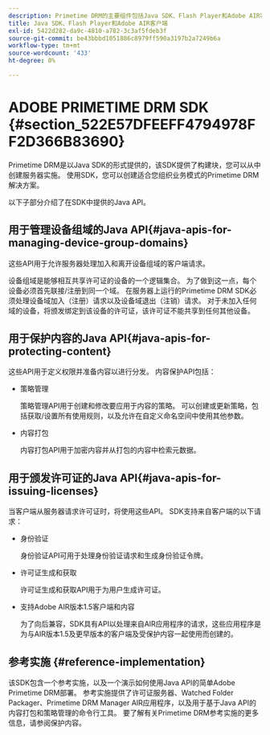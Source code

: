```yaml
---
description: Primetime DRM的主要组件包括Java SDK、Flash Player和Adobe AIR客户端运行时环境。
title: Java SDK、Flash Player和Adobe AIR客户端
exl-id: 5422d282-da9c-4810-a782-3c3af5fdeb3f
source-git-commit: be43bbbd1051886c8979ff590a3197b2a7249b6a
workflow-type: tm+mt
source-wordcount: '433'
ht-degree: 0%

---
```


# ADOBE PRIMETIME DRM SDK {#section_522E57DFEEFF4794978FF2D366B83690}

Primetime DRM是以Java SDK的形式提供的，该SDK提供了构建块，您可以从中创建服务器实施。 使用SDK，您可以创建适合您组织业务模式的Primetime DRM解决方案。

以下子部分介绍了在SDK中提供的Java API。

## 用于管理设备组域的Java API{#java-apis-for-managing-device-group-domains}

这些API用于允许服务器处理加入和离开设备组域的客户端请求。

设备组域是能够相互共享许可证的设备的一个逻辑集合。 为了做到这一点，每个设备必须首先联接/注册到同一个域。 在服务器上运行的Primetime DRM SDK必须处理设备域加入（注册）请求以及设备域退出（注销）请求。 对于未加入任何域的设备，将颁发绑定到该设备的许可证，该许可证不能共享到任何其他设备。

## 用于保护内容的Java API{#java-apis-for-protecting-content}

这些API用于定义权限并准备内容以进行分发。 内容保护API包括：

* 策略管理

   策略管理API用于创建和修改要应用于内容的策略。 可以创建或更新策略，包括获取/设置所有使用规则，以及允许在自定义命名空间中使用其他参数。

* 内容打包

   内容打包API用于加密内容并从打包的内容中检索元数据。

## 用于颁发许可证的Java API{#java-apis-for-issuing-licenses}

当客户端从服务器请求许可证时，将使用这些API。 SDK支持来自客户端的以下请求：

* 身份验证

   身份验证API可用于处理身份验证请求和生成身份验证令牌。

* 许可证生成和获取

   许可证生成和获取API用于为用户生成许可证。

* 支持Adobe AIR版本1.5客户端和内容

   为了向后兼容，SDK具有API以处理来自AIR应用程序的请求，这些应用程序是为与AIR版本1.5及更早版本的客户端及受保护内容一起使用而创建的。

## 参考实施 {#reference-implementation}

该SDK包含一个参考实施，以及一个演示如何使用Java API的简单Adobe Primetime DRM部署。 参考实施提供了许可证服务器、Watched Folder Packager、Primetime DRM Manager AIR应用程序，以及用于基于Java API的内容打包和策略管理的命令行工具。 要了解有关Primetime DRM参考实施的更多信息，请参阅保护内容。
